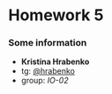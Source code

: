 # Homework 5

### Some information

- **Kristina Hrabenko**
- tg: [@hrabenko](https://t.me/hrabenko)
- group: _ІО-02_